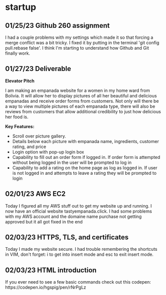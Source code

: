 # startup

## 01/25/23 Github 260 assignment

<p>I had a couple problems with my settings which made it so that forcing a merge conflict was a bit tricky. I fixed it by putting in the terminal 'git config pull.rebase false'. I think I'm starting to understand how Github and Git finally work. </p>

## 01/27/23 Deliverable 
**Elevator Pitch**
<p>I am making an empanada website for a women in my home ward from Bolivia. It will allow her to display pictures of all her beautiful and delicious  empanadas and receive order forms from customers. Not only will there be a way to view multiple pictures of each empanada type, there will also be reviews from customers that allow additional credibility to just how delicious her food is. </p>

**Key Features:**

* Scroll over picture gallery. 
* Details below each picture with empanada name, ingredients, customer rating, and price
* Login option with pop-up login box
* Capability to fill out an order form if logged in. If order form is attempted without being logged in the user will be prompted to log in
* Capability to add a rating on the home page as log as logged in. If user is not logged in and attempts to leave a rating they will be prompted to login 

## 02/01/23 AWS EC2 
<p>Today I figured all my AWS stuff out to get my website up and running. I now have an official website tastyempanada.click. I had some problems with my AWS account and the domaine name purchase not getting approved but it all got fixed in the end </p>

## 02/03/23 HTTPS, TLS, and certificates
<p>Today I made my website secure. I had trouble remembering the shortcuts in VIM, don't forget: i to get into insert mode and esc to exit insert mode. </p>

## 02/03/23 HTML introduction
<p>If you ever need to see a few basic commands check out this codepen: https://codepen.io/hgspig/pen/rNrPgLz </p>
